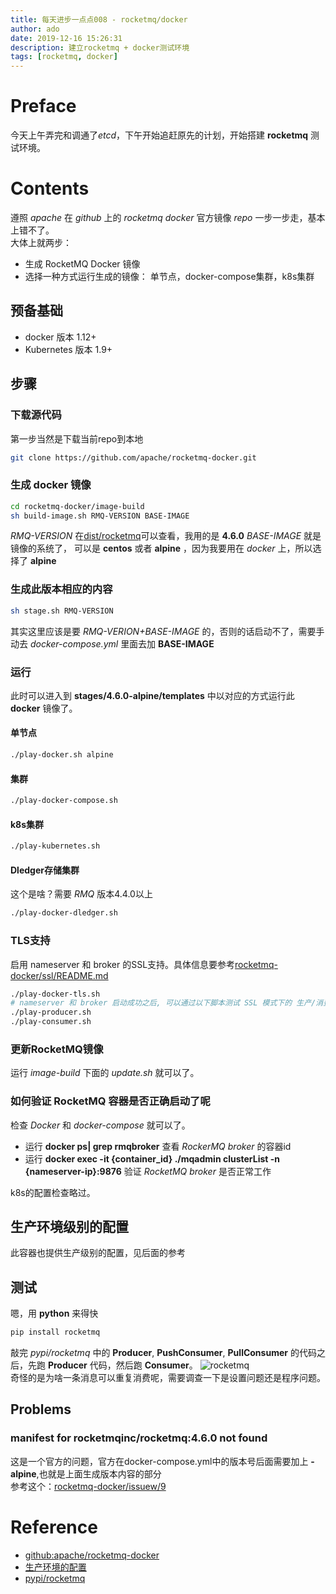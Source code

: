 ```yaml
---
title: 每天进步一点点008 - rocketmq/docker
author: ado
date: 2019-12-16 15:26:31
description: 建立rocketmq + docker测试环境
tags: [rocketmq, docker]
---
```


# Preface
今天上午弄完和调通了*etcd*，下午开始追赶原先的计划，开始搭建 **rocketmq** 测试环境。

# Contents
遵照 *apache* 在 *github* 上的 *rocketmq docker* 官方镜像 *repo* 一步一步走，基本上错不了。  
大体上就两步：
* 生成 RocketMQ Docker 镜像
* 选择一种方式运行生成的镜像： 单节点，docker-compose集群，k8s集群

## 预备基础
* docker 版本 1.12+
* Kubernetes 版本 1.9+

## 步骤
### 下载源代码
第一步当然是下载当前repo到本地
```sh
git clone https://github.com/apache/rocketmq-docker.git
```
### 生成 docker 镜像
```sh
cd rocketmq-docker/image-build
sh build-image.sh RMQ-VERSION BASE-IMAGE
```
*RMQ-VERSION* 在[dist/rocketmq](https://archive.apache.org/dist/rocketmq/)可以查看，我用的是 **4.6.0**
*BASE-IMAGE* 就是镜像的系统了， 可以是 **centos** 或者 **alpine** ，因为我要用在 *docker* 上，所以选择了 **alpine**

### 生成此版本相应的内容
```sh
sh stage.sh RMQ-VERSION
```
其实这里应该是要 *RMQ-VERION+BASE-IMAGE* 的，否则的话启动不了，需要手动去 *docker-compose.yml* 里面去加 **BASE-IMAGE**

### 运行
此时可以进入到 **stages/4.6.0-alpine/templates** 中以对应的方式运行此 **docker** 镜像了。
#### 单节点
```sh
./play-docker.sh alpine
```
#### 集群
```sh
./play-docker-compose.sh
```
#### k8s集群
```sh
./play-kubernetes.sh
```
#### Dledger存储集群
这个是啥？需要 *RMQ* 版本4.4.0以上
```sh
./play-docker-dledger.sh
```
### TLS支持
启用 nameserver 和 broker 的SSL支持。具体信息要参考[rocketmq-docker/ssl/README.md](https://github.com/apache/rocketmq-docker/blob/master/templates/ssl/README.md)
```sh
./play-docker-tls.sh
# nameserver 和 broker 启动成功之后, 可以通过以下脚本测试 SSL 模式下的 生产/消费, 为啥呢, 因为他们还是用的 docker rmqbroker 容器的 JAVA_OPT 的 SSL 设置 
./play-producer.sh
./play-consumer.sh
```

### 更新RocketMQ镜像
运行 *image-build* 下面的 *update.sh* 就可以了。

### 如何验证 RocketMQ 容器是否正确启动了呢
检查 *Docker* 和 *docker-compose* 就可以了。
* 运行 **docker ps| grep rmqbroker** 查看 *RockerMQ broker* 的容器id
* 运行 **docker exec -it {container_id} ./mqadmin clusterList -n {nameserver-ip}:9876** 验证 *RocketMQ broker* 是否正常工作

k8s的配置检查略过。  

## 生产环境级别的配置
此容器也提供生产级别的配置，见后面的参考

## 测试
嗯，用 **python** 来得快
```sh
pip install rocketmq
```
敲完 *pypi/rocketmq* 中的 **Producer**, **PushConsumer**, **PullConsumer** 的代码之后，先跑 **Producer** 代码，然后跑 **Consumer**。
![rocketmq](./rocketmq.png)  
奇怪的是为啥一条消息可以重复消费呢，需要调查一下是设置问题还是程序问题。

## Problems

###  manifest for rocketmqinc/rocketmq:4.6.0 not found
这是一个官方的问题，官方在docker-compose.yml中的版本号后面需要加上 **-alpine**,也就是上面生成版本内容的部分    
参考这个：[rocketmq-docker/issuew/9](https://github.com/apache/rocketmq-docker/issues/9)

# Reference
* [github:apache/rocketmq-docker](https://github.com/apache/rocketmq-docker)
* [生产环境的配置](https://github.com/apache/rocketmq-docker/blob/master/product/README.md)
* [pypi/rocketmq](https://pypi.org/project/rocketmq/)